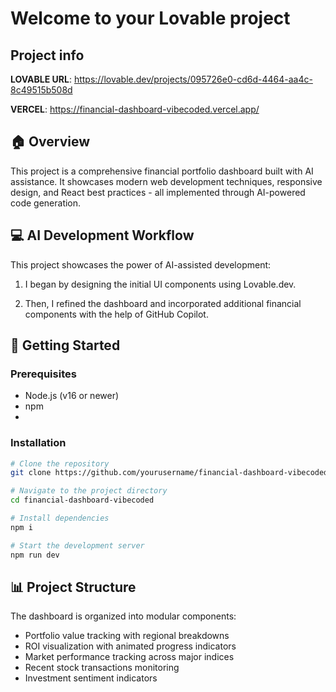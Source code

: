 # Welcome to your Lovable project

## Project info

**LOVABLE URL**: https://lovable.dev/projects/095726e0-cd6d-4464-aa4c-8c49515b508d

**VERCEL**: https://financial-dashboard-vibecoded.vercel.app/

## 🏠 Overview
This project is a comprehensive financial portfolio dashboard built with AI assistance. It showcases modern web development techniques, responsive design, and React best practices - all implemented through AI-powered code generation.

## 💻 AI Development Workflow

This project showcases the power of AI-assisted development:

1. I began by designing the initial UI components using Lovable.dev.

2. Then, I refined the dashboard and incorporated additional financial components with the help of GitHub Copilot.

## 🚀 Getting Started

### Prerequisites
- Node.js (v16 or newer)
- npm
- 
### Installation
```bash
# Clone the repository
git clone https://github.com/yourusername/financial-dashboard-vibecoded

# Navigate to the project directory
cd financial-dashboard-vibecoded

# Install dependencies
npm i

# Start the development server
npm run dev
```

## 📊 Project Structure

The dashboard is organized into modular components:
- Portfolio value tracking with regional breakdowns
- ROI visualization with animated progress indicators
- Market performance tracking across major indices
- Recent stock transactions monitoring
- Investment sentiment indicators

